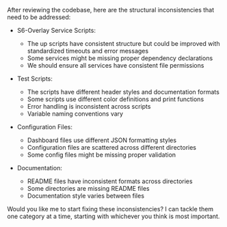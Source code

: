 After reviewing the codebase, here are the structural inconsistencies that need to be addressed:

- S6-Overlay Service Scripts:
  - The up scripts have consistent structure but could be improved with standardized timeouts and error messages
  - Some services might be missing proper dependency declarations
  - We should ensure all services have consistent file permissions

- Test Scripts:
  - The scripts have different header styles and documentation formats
  - Some scripts use different color definitions and print functions
  - Error handling is inconsistent across scripts
  - Variable naming conventions vary

- Configuration Files:
  - Dashboard files use different JSON formatting styles
  - Configuration files are scattered across different directories
  - Some config files might be missing proper validation

- Documentation:
  - README files have inconsistent formats across directories
  - Some directories are missing README files
  - Documentation style varies between files


Would you like me to start fixing these inconsistencies? I can tackle them one category at a time, starting with whichever you think is most important.
